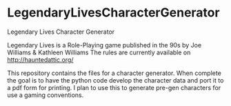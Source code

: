 # LegendaryLivesCharacterGenerator
Legendary Lives Character Generator

Legendary Lives is a Role-Playing game published in the 90s by Joe Williams & Kathleen Williams
The rules are currently available on http://hauntedattic.org/

This repository contains the files for a character generator.  When complete the goal is to have the python code develop the character data and port it to a pdf form for printing.  I plan to use this to generate pre-gen characters for use a gaming conventions.
